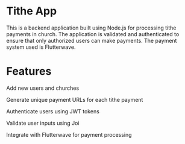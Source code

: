 # Tithe App
This is a backend application built using Node.js for processing tithe payments in church. The application is validated and authenticated to ensure that only authorized users can make payments. The payment system used is Flutterwave.

# Features
Add new users and churches

Generate unique payment URLs for each tithe payment

Authenticate users using JWT tokens

Validate user inputs using Joi

Integrate with Flutterwave for payment processing
